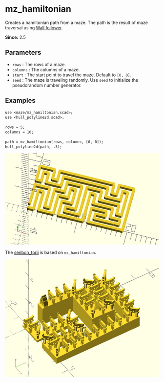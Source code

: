 # mz_hamiltonian

Creates a hamiltonian path from a maze. The path is the result of maze traversal using [Wall follower](https://en.wikipedia.org/wiki/Maze_solving_algorithm#Wall_follower).

**Since:** 2.5

## Parameters

- `rows` : The rows of a maze.
- `columns` : The columns of a maze.
- `start` : The start point to travel the maze. Default to `[0, 0]`.
- `seed` : The maze is traveling randomly. Use `seed` to initialize the pseudorandom number generator.

## Examples
    
    use <maze/mz_hamiltonian.scad>;
    use <hull_polyline2d.scad>;

    rows = 5;
    columns = 10;

    path = mz_hamiltonian(rows, columns, [0, 0]);
    hull_polyline2d(path, .5);

![mz_hamiltonian](images/lib3x-mz_hamiltonian-1.JPG)

The [senbon_torii](https://github.com/JustinSDK/dotSCAD/blob/master/examples/maze/senbon_torii.scad) is based on `mz_hamiltonian`.

![mz_hamiltonian](images/lib3x-mz_hamiltonian-2.JPG)
